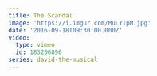 ```yaml
---
title: The Scandal
image: 'https://i.imgur.com/MuLYIpM.jpg'
date: '2016-09-18T09:30:00.000Z'
video:
  type: vimeo
  id: 183206896
series: david-the-musical
---
```


